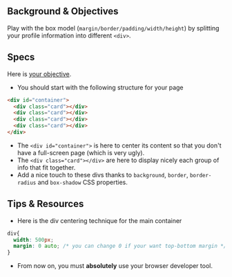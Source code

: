 ## Background & Objectives

Play with the box model (`margin/border/padding/width/height`) by splitting your profile information into different `<div>`.

## Specs

Here is [your objective](http://lewagon.github.io/html-css-challenges/03-box-model/).

- You should start with the following structure for your page

```html
<div id="container">
  <div class="card"></div>
  <div class="card"></div>
  <div class="card"></div>
  <div class="card"></div>
</div>
```

- The `<div id="container">` is here to center its content so that you don't have a full-screen page (which is very ugly).
- The `<div class="card"></div>` are here to display nicely each group of info that fit together.
- Add a nice touch to these divs thanks to `background`, `border`, `border-radius` and `box-shadow` CSS properties.


## Tips & Resources

- Here is the div centering technique for the main container

```css
div{
  width: 500px;
  margin: 0 auto; /* you can change 0 if your want top-bottom margin */
}
```

- From now on, you must **absolutely** use your browser developer tool.